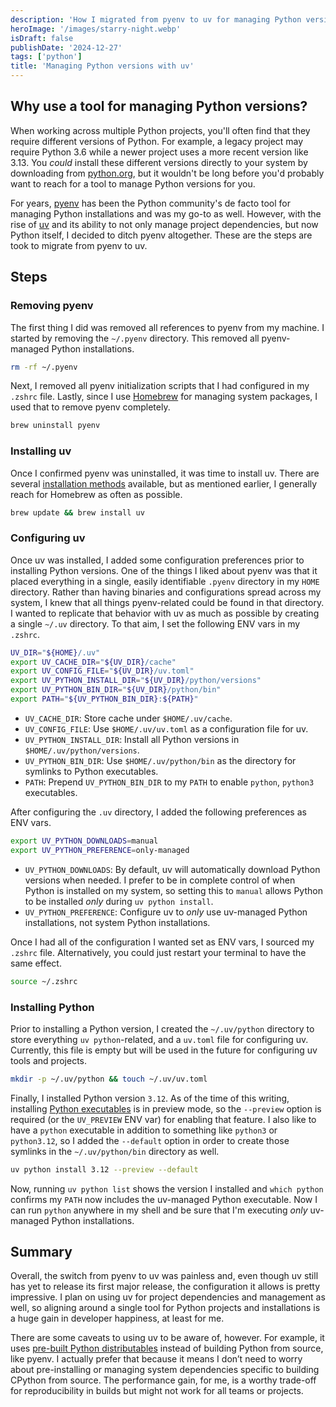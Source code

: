 ```yaml
---
description: 'How I migrated from pyenv to uv for managing Python versions.'
heroImage: '/images/starry-night.webp'
isDraft: false
publishDate: '2024-12-27'
tags: ['python']
title: 'Managing Python versions with uv'
---
```


## Why use a tool for managing Python versions?

When working across multiple Python projects, you'll often find that they require different versions of Python. For example, a legacy project may require Python 3.6 while a newer project uses a more recent version like 3.13. You _could_ install these different versions directly to your system by downloading from [python.org](https://www.python.org/), but it wouldn't be long before you'd probably want to reach for a tool to manage Python versions for you.

For years, [pyenv](https://github.com/pyenv/pyenv) has been the Python community's de facto tool for managing Python installations and was my go-to as well. However, with the rise of [uv](https://docs.astral.sh/uv/) and its ability to not only manage project dependencies, but now Python itself, I decided to ditch pyenv altogether. These are the steps are took to migrate from pyenv to uv.

## Steps

### Removing pyenv

The first thing I did was removed all references to pyenv from my machine. I started by removing the `~/.pyenv` directory. This removed all pyenv-managed Python installations.

```sh
rm -rf ~/.pyenv
```

Next, I removed all pyenv initialization scripts that I had configured in my `.zshrc` file. Lastly, since I use [Homebrew](https://brew.sh/) for managing system packages, I used that to remove pyenv completely.

```sh
brew uninstall pyenv
```

### Installing uv

Once I confirmed pyenv was uninstalled, it was time to install uv. There are several [installation methods](https://docs.astral.sh/uv/getting-started/installation/) available, but as mentioned earlier, I generally reach for Homebrew as often as possible.

```sh
brew update && brew install uv
```

### Configuring uv

Once uv was installed, I added some configuration preferences prior to installing Python versions. One of the things I liked about pyenv was that it placed everything in a single, easily identifiable `.pyenv` directory in my `HOME` directory. Rather than having binaries and configurations spread across my system, I knew that all things pyenv-related could be found in that directory. I wanted to replicate that behavior with uv as much as possible by creating a single `~/.uv` directory. To that aim, I set the following ENV vars in my `.zshrc`.

```sh
UV_DIR="${HOME}/.uv"
export UV_CACHE_DIR="${UV_DIR}/cache"
export UV_CONFIG_FILE="${UV_DIR}/uv.toml"
export UV_PYTHON_INSTALL_DIR="${UV_DIR}/python/versions"
export UV_PYTHON_BIN_DIR="${UV_DIR}/python/bin"
export PATH="${UV_PYTHON_BIN_DIR}:${PATH}"
```

- `UV_CACHE_DIR`: Store cache under `$HOME/.uv/cache`.
- `UV_CONFIG_FILE`: Use `$HOME/.uv/uv.toml` as a configuration file for uv.
- `UV_PYTHON_INSTALL_DIR`: Install all Python versions in `$HOME/.uv/python/versions`.
- `UV_PYTHON_BIN_DIR`: Use `$HOME/.uv/python/bin` as the directory for symlinks to Python executables.
- `PATH`: Prepend `UV_PYTHON_BIN_DIR` to my `PATH` to enable `python`, `python3` executables.

After configuring the `.uv` directory, I added the following preferences as ENV vars.

```sh
export UV_PYTHON_DOWNLOADS=manual
export UV_PYTHON_PREFERENCE=only-managed
```

- `UV_PYTHON_DOWNLOADS`: By default, uv will automatically download Python versions when needed. I prefer to be in complete control of when Python is installed on my system, so setting this to `manual` allows Python to be installed _only_ during `uv python install`.
- `UV_PYTHON_PREFERENCE`: Configure uv to _only_ use uv-managed Python installations, not system Python installations.

Once I had all of the configuration I wanted set as ENV vars, I sourced my `.zshrc` file. Alternatively, you could just restart your terminal to have the same effect.

```sh
source ~/.zshrc
```

### Installing Python

Prior to installing a Python version, I created the `~/.uv/python` directory to store everything `uv python`-related, and a `uv.toml` file for configuring uv. Currently, this file is empty but will be used in the future for configuring uv tools and projects.

```sh
mkdir -p ~/.uv/python && touch ~/.uv/uv.toml
```

Finally, I installed Python version `3.12`. As of the time of this writing, installing [Python executables](https://docs.astral.sh/uv/concepts/python-versions/#installing-python-executables) is in preview mode, so the `--preview` option is required (or the `UV_PREVIEW` ENV var) for enabling that feature. I also like to have a `python` executable in addition to something like `python3` or `python3.12`, so I added the `--default` option in order to create those symlinks in the `~/.uv/python/bin` directory as well.

```sh
uv python install 3.12 --preview --default
```

Now, running `uv python list` shows the version I installed and `which python` confirms my `PATH` now includes the uv-managed Python executable. Now I can run `python` anywhere in my shell and be sure that I'm executing _only_ uv-managed Python installations.

## Summary

Overall, the switch from pyenv to uv was painless and, even though uv still has yet to release its first major release, the configuration it allows is pretty impressive. I plan on using uv for project dependencies and management as well, so aligning around a single tool for Python projects and installations is a huge gain in developer happiness, at least for me.

There are some caveats to using uv to be aware of, however. For example, it uses [pre-built Python distributables](https://docs.astral.sh/uv/concepts/python-versions/#cpython-distributions) instead of building Python from source, like pyenv. I actually prefer that because it means I don’t need to worry about pre-installing or managing system dependencies specific to building CPython from source. The performance gain, for me, is a worthy trade-off for reproducibility in builds but might not work for all teams or projects.
